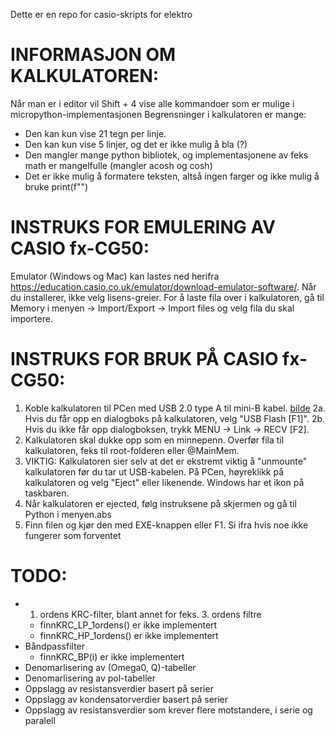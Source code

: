 Dette er en repo for casio-skripts for elektro

# INFORMASJON OM KALKULATOREN:
 Når man er i editor vil Shift + 4 vise alle kommandoer som er mulige i micropython-implementasjonen
 Begrensninger i kalkulatoren er mange:
   - Den kan kun vise 21 tegn per linje.
   - Den kan kun vise 5 linjer, og det er ikke mulig å bla (?)
   - Den mangler mange python bibliotek, og implementasjonene av feks math er mangelfulle (mangler acosh og cosh)
   - Det er ikke mulig å formatere teksten, altså ingen farger og ikke mulig å bruke print(f"")
 
 # INSTRUKS FOR EMULERING AV CASIO fx-CG50:
 Emulator (Windows og Mac) kan lastes ned herifra https://education.casio.co.uk/emulator/download-emulator-software/.
 Når du installerer, ikke velg lisens-greier. 
 For å laste fila over i kalkulatoren, gå til Memory i menyen -> Import/Export -> Import files og velg fila du skal importere.
 
 # INSTRUKS FOR BRUK PÅ CASIO fx-CG50:
 1. Koble kalkulatoren til PCen med USB 2.0 type A til mini-B kabel. [bilde](https://www.bhphotovideo.com/images/images1000x1000/kramer_c_usb_mini5_10_usb_2_0_a_m_to_1471735.jpg)
 2a. Hvis du får opp en dialogboks på kalkulatoren, velg "USB Flash [F1]".
 2b. Hvis du ikke får opp dialogboksen, trykk MENU -> Link -> RECV [F2].
 3. Kalkulatoren skal dukke opp som en minnepenn. Overfør fila til kalkulatoren, feks til root-folderen eller @MainMem.  
 4. VIKTIG: Kalkulatoren sier selv at det er ekstremt viktig å "unmounte" kalkulatoren før du tar ut USB-kabelen. På PCen, høyreklikk på kalkulatoren og velg "Eject" eller likenende. Windows har et ikon på taskbaren.
 5. Når kalkulatoren er ejected, følg instruksene på skjermen og gå til Python i menyen.abs
 6. Finn filen og kjør den med EXE-knappen eller F1.
 Si ifra hvis noe ikke fungerer som forventet


# TODO:
 - 1. ordens KRC-filter, blant annet for feks. 3. ordens filtre
   - finnKRC_LP_1ordens() er ikke implementert
   - finnKRC_HP_1ordens() er ikke implementert
 - Båndpassfilter
   - finnKRC_BP(i) er ikke implementert
 - Denomarlisering av (Omega0, Q)-tabeller 
 - Denomarlisering av pol-tabeller 
 - Oppslagg av resistansverdier basert på serier
 - Oppslagg av kondensatorverdier basert på serier
 - Oppslagg av resistansverdier som krever flere motstandere, i serie og paralell